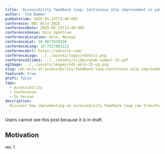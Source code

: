 ```yaml
---
title: 'Accessibility feedback loop: Continuous a11y improvement in your development life cycle'
author: 'Tim Damen'
pubDatetime: 2025-05-23T13:40:00Z
conference: NDC Oslo 2025
conferenceDate: 2025-05-23T13:40:00Z
conferenceVenue: Oslo Spektrum
conferenceLocation: Oslo, Norway
conferenceLat: 59.9077630356
conferenceLong: 10.7527803222
conferenceUrl: https://ndcoslo.com/
conferenceLogo: ../../assets/logos/ndcOslo.png
conferenceSlides: ../../assets/slides/anwb-summit-25.pdf
ogImage: ../../assets/images/ndc-oslo-25-og.png
slug: ndc-oslo-25-accessibility-feedback-loop-continuous-a11y-improvement-in-your-development-life-cycle
featured: true
draft: false
tags:
  - Accessibility
  - Conference
  - In Person
description:
  Discover how implementing an accessibility feedback loop can transform your development process. Learn about continuous WCAG evaluations, rapid feedback cycles, and proactive accessibility integration that fits seamlessly within agile methodologies. We'll explore real-world implementation strategies and their impact on development teams.
---
```


Users cannot see this post because it is in draft.

## Motivation

rec 1
